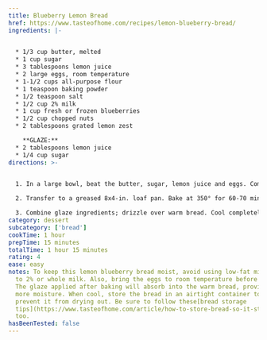 ```yaml
---
title: Blueberry Lemon Bread
href: https://www.tasteofhome.com/recipes/lemon-blueberry-bread/
ingredients: |-
  

  * 1/3 cup butter, melted
  * 1 cup sugar
  * 3 tablespoons lemon juice
  * 2 large eggs, room temperature
  * 1-1/2 cups all-purpose flour
  * 1 teaspoon baking powder
  * 1/2 teaspoon salt
  * 1/2 cup 2% milk
  * 1 cup fresh or frozen blueberries
  * 1/2 cup chopped nuts
  * 2 tablespoons grated lemon zest

    **GLAZE:**
  * 2 tablespoons lemon juice
  * 1/4 cup sugar
directions: >-
  

  1. In a large bowl, beat the butter, sugar, lemon juice and eggs. Combine the flour, baking powder and salt; stir into egg mixture alternately with milk, beating well after each addition. Fold in the blueberries, nuts and lemon zest.

  2. Transfer to a greased 8x4-in. loaf pan. Bake at 350° for 60-70 minutes or until a toothpick inserted in the center comes out clean. Cool for 10 minutes before removing from pan to a wire rack.

  3. Combine glaze ingredients; drizzle over warm bread. Cool completely.
category: dessert
subcategory: ['bread']
cookTime: 1 hour
prepTime: 15 minutes
totalTime: 1 hour 15 minutes
rating: 4
ease: easy
notes: To keep this lemon blueberry bread moist, avoid using low-fat milk; stick
  to 2% or whole milk. Also, bring the eggs to room temperature before using.
  The glaze applied after baking will absorb into the warm bread, providing even
  more moisture. When cool, store the bread in an airtight container to keep
  prevent it from drying out. Be sure to follow these[bread storage
  tips](https://www.tasteofhome.com/article/how-to-store-bread-so-it-stays-fresh/),
  too.
hasBeenTested: false
---
```

